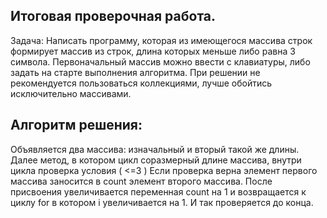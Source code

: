 ## Итоговая проверочная работа.
Задача:
Написать программу, которая из имеющегося массива строк формирует массив из строк, длина которых меньше либо равна 3 символа. Первоначальный массив можно ввести с клавиатуры, либо задать на старте выполнения алгоритма. При решении не рекомендуется пользоваться коллекциями, лучше обойтись исключительно массивами.

## Алгоритм решения:
Объявляется два массива: изначальный и вторый такой же длины. 
Далее метод, в котором цикл соразмерный длине массива, внутри цикла проверка условия ( <=3 )
Если проверка верна элемент первого массива заносится в count элемент второго массива. 
После присвоения увеличивается переменная count на 1 и возвращается к циклу for в котором i увеличивается на 1. И так проверяется до конца.
